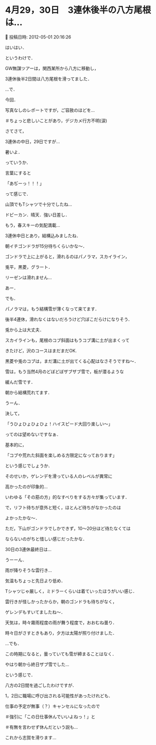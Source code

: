 # 4月29，30日　3連休後半の八方尾根は…

📅 投稿日時: 2012-05-01 20:16:26

はいはい．


というわけで．





GW無謀ツアーは，関西某所から八方に移動し，


3連休後半2日間は八方尾根を滑ってました．





…で．


今回．


写真なしのレポートですが，ご容赦のほどを…


＃ちょっと悲しいことがあり，デジカメ行方不明(涙)








さてさて，


3連休の中日，29日ですが…


暑いよ．


っていうか．


言葉にすると


「あぢーっ！！！」


って感じで．


山頂でもTシャツで十分でしたね…


ドピーカン．晴天．強い日差し．


もう，春スキーの気配満載…





3連休中日とあり，結構込みましたね．


朝イチゴンドラが15分待ちくらいかな～．





ゴンドラで上に上がると，滑れるのはパノラマ，スカイライン，


兎平，黒菱，グラート．


リーゼンは滑れません…


あー．


でも．


パノラマは，もう結構雪が薄くなって来てます．


後半4連休，滑れなくはないだろうけど穴ぼこだらけになりそう．


兎から上は大丈夫．


スカイラインも，尾根のコブ斜面はもうコブ溝に土が出まくって


きたけど，沢のコースはまだまだOK.


黒菱や兎のコブは，まだ溝に土が出てくる心配はなさそうですね～．





雪は，もう当然4月のどぼどぼザブザブ雪で，板が潜るような


緩んだ雪です．


朝から結構荒れてます．


うーん．


決して，


「うひょひょひょひょ！ハイスピード大回り楽しい～」


ってのは望めないですなぁ．


基本的に，


「コブや荒れた斜面を楽しめる方限定になっております」


という感じでしょうか．


そのせいか，ゲレンデを滑っている人のレベルが異常に


高かったのが印象的…


いわゆる「その筋の方」的なすべりをする方々が集っています．





で，リフト待ちが意外と短く，ほとんど待ちがなかったのは


よかったかな～．





ただ，下山がゴンドラでしかできず，10～20分ほど待たなくては


ならないのがちと惜しい感じだったかな．





30日の3連休最終日は…


うーーん．


雨が降りそうな雲行き…


気温もちょっと先日より低め．


Tシャツじゃ厳しく，ミドラーくらいは着ていったほうがいい感じ．





雲行きが怪しかったからか，朝のゴンドラも待ちがなく，


ゲレンデもすいてましたね～．





天気は，時々霧雨程度の雨が舞う程度で，おおむね曇り．


時々日がさすときもあり，夕方は太陽が照り付けました．


…でも．


この時期になると，曇っていても雪が締まることはなく．


やはり朝から終日ザブ雪でした…





という感じで．


八方の2日間を過ごしたわけですが．





1，2日に職場に呼び出される可能性があったけれども．


仕事の予定が無事（？）キャンセルになったので


＃強引に「この日仕事休んでいいよねっ！」と


＃有無を言わせず休んだという説も…


これから志賀を滑ります…
